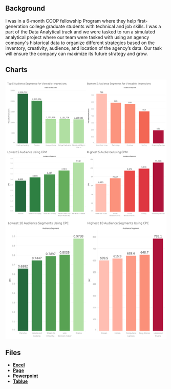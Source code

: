 ## Background
I was in a 6-month COOP fellowship Program where they help first-generation college graduate students with technical and job skills. I was a part of the Data Analytical track and we were tasked to run a simulated analytical project where our team were tasked with using an agency company's historical data to organize different strategies based on the inventory, creativity, audience, and location of the agency’s data. Our task will ensure the company can maximize its future strategy and grow.   


## Charts
<img style="display: block; margin: auto;" src="https://github.com/Christopher-Arzate/Social_Media/blob/main/Social_Media/Dashboard_View_CPM.png">
<img style="display: block; margin: auto;" src="https://github.com/Christopher-Arzate/Social_Media/blob/main/Social_Media/Dashboard_CPC.png">

## Files
- [**Excel**](https://github.com/Christopher-Arzate/Social_Media/blob/main/PBL_DA_FA24_CAPSTONE_DATA.csv)
- [**Page**](https://github.com/Christopher-Arzate/Social_Media/blob/main/Social_Media/Data%20Demons%20One%20Pager.pdf)
- [**Powerpoint**](https://github.com/Christopher-Arzate/Social_Media/blob/main/Social_Media/Data%20Demons%20Presentation.pdf)
- [**Tablue**]()



